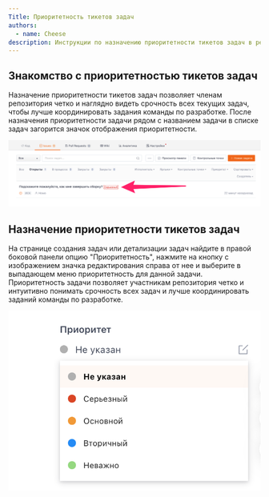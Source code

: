 ```yaml
---
Title: Приоритетность тикетов задач
authors:
  - name: Cheese
description: Инструкции по назначению приоритетности тикетов задач в репозитории
---
```


## Знакомство с приоритетностью тикетов задач

Назначение приоритетности тикетов задач позволяет членам репозитория четко и наглядно видеть срочность всех текущих задач, чтобы лучше координировать задания команды по разработке. После назначения приоритетности задачи рядом с названием задачи в списке задач загорится значок отображения приоритетности.

![](priority.assets/image-1.png)

## Назначение приоритетности тикетов задач

На странице создания задач или детализации задач найдите в правой боковой панели опцию "Приоритетность", нажмите на кнопку с изображением значка редактирования справа от нее и выберите в выпадающем меню приоритетность для данной задачи. Приоритетность задачи позволяет участникам репозитория четко и интуитивно понимать срочность всех задач и лучше координировать заданий команды по разработке.

![](priority.assets/image.png)